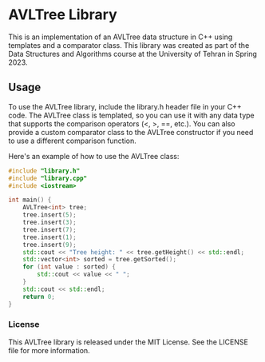 # AVLTree Library
This is an implementation of an AVLTree data structure in C++ using templates and a comparator class.
This library was created as part of the Data Structures and Algorithms course at the University of Tehran in Spring 2023.

## Usage
To use the AVLTree library, include the library.h header file in your C++ code. 
The AVLTree class is templated, so you can use it with any data type that supports the comparison operators (<, >, ==, etc.). 
You can also provide a custom comparator class to the AVLTree constructor if you need to use a different comparison function.

Here's an example of how to use the AVLTree class:
```cpp
#include "library.h"
#include "library.cpp"
#include <iostream>

int main() {
    AVLTree<int> tree;
    tree.insert(5);
    tree.insert(3);
    tree.insert(7);
    tree.insert(1);
    tree.insert(9);
    std::cout << "Tree height: " << tree.getHeight() << std::endl;
    std::vector<int> sorted = tree.getSorted();
    for (int value : sorted) {
        std::cout << value << " ";
    }
    std::cout << std::endl;
    return 0;
}
```

### License
This AVLTree library is released under the MIT License. 
See the LICENSE file for more information.



